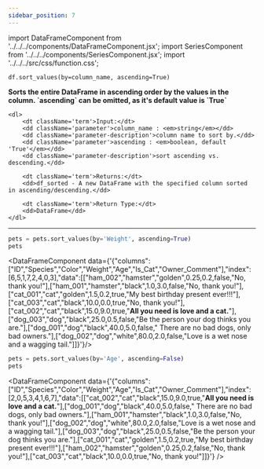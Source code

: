 ```yaml
---
sidebar_position: 7
---
```


import DataFrameComponent from '../../../components/DataFrameComponent.jsx';
import SeriesComponent from '../../../components/SeriesComponent.jsx';
import '../../../src/css/function.css';

<code>df.sort_values(by=column_name, ascending=True)</code>

<div className='base'>
    <p><strong>Sorts the entire DataFrame in ascending order by the values in the column. `ascending` can be omitted, as it's default value is `True`</strong></p>
    
    <dl>
        <dt className='term'>Input:</dt>
        <dd className='parameter'>column_name : <em>string</em></dd>
        <dd className='parameter-description'>column name to sort by.</dd>
        <dd className='parameter'>ascending : <em>boolean, default 'True'</em></dd>
        <dd className='parameter-description'>sort ascending vs. descending.</dd>

        <dt className='term'>Returns:</dt>
        <dd>df_sorted - A new DataFrame with the specified column sorted in ascending/descending.</dd>

        <dt className='term'>Return Type:</dt>
        <dd>DataFrame</dd>
    </dl>
</div>

---

```python
pets = pets.sort_values(by='Weight', ascending=True)
pets
```

<DataFrameComponent data={'{"columns":["ID","Species","Color","Weight","Age","Is_Cat","Owner_Comment"],"index":[6,5,1,7,2,4,0,3],"data":[["ham_002","hamster","golden",0.25,0.2,false,"No, thank you!"],["ham_001","hamster","black",1.0,3.0,false,"No, thank you!"],["cat_001","cat","golden",1.5,0.2,true,"My best birthday present ever!!!"],["cat_003","cat","black",10.0,0.0,true,"No, thank you!"],["cat_002","cat","black",15.0,9.0,true,"****All you need is love and a cat.****"],["dog_003","dog","black",25.0,0.5,false,"Be the person your dog thinks you are."],["dog_001","dog","black",40.0,5.0,false,"      There are no bad dogs, only bad owners."],["dog_002","dog","white",80.0,2.0,false,"Love is a wet nose and a wagging tail."]]}'}/>

```python
pets = pets.sort_values(by='Age', ascending=False)
pets
```

<DataFrameComponent data={'{"columns":["ID","Species","Color","Weight","Age","Is_Cat","Owner_Comment"],"index":[2,0,5,3,4,1,6,7],"data":[["cat_002","cat","black",15.0,9.0,true,"****All you need is love and a cat.****"],["dog_001","dog","black",40.0,5.0,false,"      There are no bad dogs, only bad owners."],["ham_001","hamster","black",1.0,3.0,false,"No, thank you!"],["dog_002","dog","white",80.0,2.0,false,"Love is a wet nose and a wagging tail."],["dog_003","dog","black",25.0,0.5,false,"Be the person your dog thinks you are."],["cat_001","cat","golden",1.5,0.2,true,"My best birthday present ever!!!"],["ham_002","hamster","golden",0.25,0.2,false,"No, thank you!"],["cat_003","cat","black",10.0,0.0,true,"No, thank you!"]]}'} />